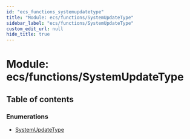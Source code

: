 ```yaml
---
id: "ecs_functions_systemupdatetype"
title: "Module: ecs/functions/SystemUpdateType"
sidebar_label: "ecs/functions/SystemUpdateType"
custom_edit_url: null
hide_title: true
---
```


# Module: ecs/functions/SystemUpdateType

## Table of contents

### Enumerations

- [SystemUpdateType](../enums/ecs_functions_systemupdatetype.systemupdatetype.md)
